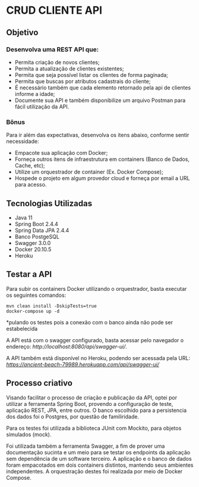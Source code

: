 # CRUD CLIENTE API

## Objetivo

### Desenvolva uma REST API que:
- Permita criação de novos clientes;
- Permita a atualização de clientes existentes;
- Permita que seja possível listar os clientes de forma paginada;
- Permita que buscas por atributos cadastrais do cliente;
- É necessário também que cada elemento retornado pela api de clientes informe a idade;
- Documente sua API e também disponibilize um arquivo Postman para fácil utilização da API.

### Bônus 
 Para ir além das expectativas, desenvolva os itens abaixo, conforme sentir necessidade:
- Empacote sua aplicação com Docker;
- Forneça outros itens de infraestrutura em containers (Banco de Dados, Cache, etc);
- Utilize um orquestrador de container (Ex. Docker Compose);
- Hospede o projeto em algum provedor cloud e forneça por email a URL para acesso.

## Tecnologias Utilizadas

- Java 11
- Spring Boot 2.4.4
- Spring Data JPA 2.4.4
- Banco PostgeSQL
- Swagger 3.0.0
- Docker 20.10.5
- Heroku

## Testar a API

Para subir os containers Docker utilizando o orquestrador, basta executar os seguintes comandos:

```
mvn clean install -DskipTests=true  
docker-compose up -d 
```
*pulando os testes pois a conexão com o banco ainda não pode ser estabelecida

A API está com o swagger configurado, basta acessar pelo navegador o endereço: *http://localhost:8080/api/swagger-ui/*.

A API também está disponível no Heroku, podendo ser acessada pela URL: *https://ancient-beach-79989.herokuapp.com/api/swagger-ui/*

## Processo criativo

Visando facilitar o processo de criação e publicação da API, optei por utilizar a ferramenta Spring Boot, provendo a configuração de teste, aplicação REST, JPA, entre outros.
O banco escolhido para a persistencia dos dados foi o Postgres, por questão de familiridade.

Para os testes foi utilizada a biblioteca JUnit com Mockito, para objetos simulados (mock).

Foi utilizada também a ferramenta Swagger, a fim de prover uma documentação sucinta e um meio para se testar os endpoints da aplicação sem dependência de um software terceiro.
A aplicação e o banco de dados foram empacotados em dois containers distintos, mantendo seus ambientes independentes. A orquestração destes foi realizada por meio de Docker Compose.
